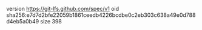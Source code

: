 version https://git-lfs.github.com/spec/v1
oid sha256:e7d7d2bfe22059b1861ceedb4226bcdbe0c2eb303c638a49e0d788d4eb5a0b49
size 398
